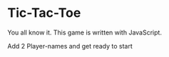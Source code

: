 # Tic-Tac-Toe

You all know it.
This game is written with JavaScript.

Add 2 Player-names and get ready to start
